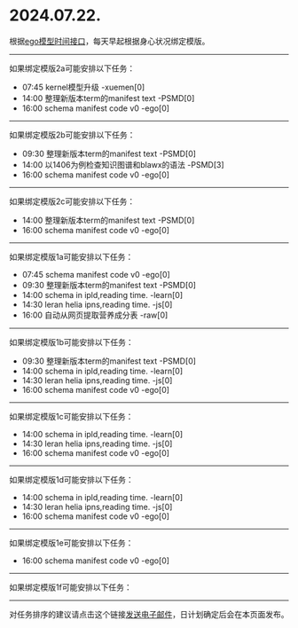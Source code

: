 # 2024.07.22.

根据[ego模型时间接口](https://gitee.com/hyg/blog/blob/master/timeflow.md)，每天早起根据身心状况绑定模版。

---
如果绑定模版2a可能安排以下任务：

- 07:45	kernel模型升级 -xuemen[0]
- 14:00	整理新版本term的manifest text -PSMD[0]
- 16:00	schema manifest code v0 -ego[0]

---
如果绑定模版2b可能安排以下任务：

- 09:30	整理新版本term的manifest text -PSMD[0]
- 14:00	以1406为例检查知识图谱和blawx的语法 -PSMD[3]
- 16:00	schema manifest code v0 -ego[0]

---
如果绑定模版2c可能安排以下任务：

- 14:00	整理新版本term的manifest text -PSMD[0]
- 16:00	schema manifest code v0 -ego[0]

---
如果绑定模版1a可能安排以下任务：

- 07:45	schema manifest code v0 -ego[0]
- 09:30	整理新版本term的manifest text -PSMD[0]
- 14:00	schema in ipld,reading time. -learn[0]
- 14:30	leran helia ipns,reading time. -js[0]
- 16:00	自动从网页提取营养成分表 -raw[0]

---
如果绑定模版1b可能安排以下任务：

- 09:30	整理新版本term的manifest text -PSMD[0]
- 14:00	schema in ipld,reading time. -learn[0]
- 14:30	leran helia ipns,reading time. -js[0]
- 16:00	schema manifest code v0 -ego[0]

---
如果绑定模版1c可能安排以下任务：

- 14:00	schema in ipld,reading time. -learn[0]
- 14:30	leran helia ipns,reading time. -js[0]
- 16:00	schema manifest code v0 -ego[0]

---
如果绑定模版1d可能安排以下任务：

- 14:00	schema in ipld,reading time. -learn[0]
- 14:30	leran helia ipns,reading time. -js[0]
- 16:00	schema manifest code v0 -ego[0]

---
如果绑定模版1e可能安排以下任务：

- 16:00	schema manifest code v0 -ego[0]

---
如果绑定模版1f可能安排以下任务：


---
对任务排序的建议请点击这个链接<a href="mailto:huangyg@mars22.com?subject=关于2024.07.22.任务排序的建议&body=date: 2024.07.22.%0D%0Afile: ../../blog/release/time/d.20240722.md%0D%0A---请勿修改邮件主题及以上内容---%0D%0A">发送电子邮件</a>，日计划确定后会在本页面发布。